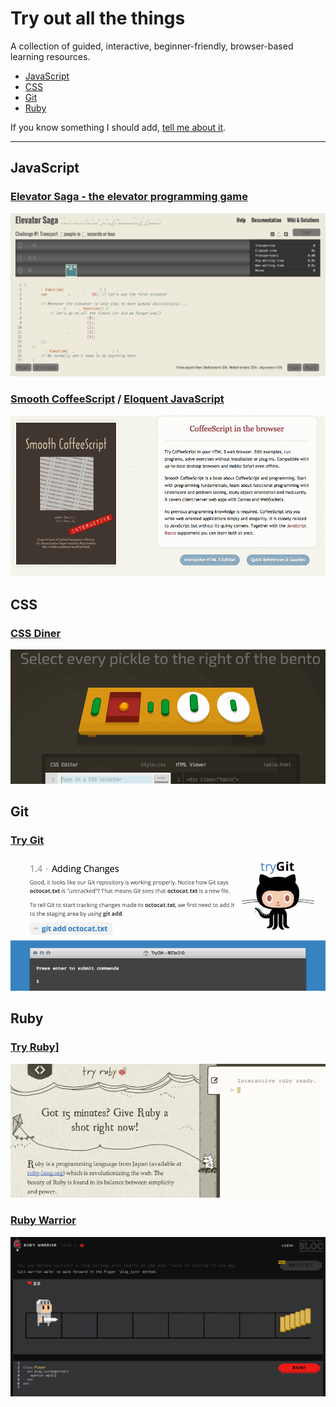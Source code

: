 # Try out all the things

A collection of guided, interactive, beginner-friendly, browser-based learning resources.

- [JavaScript](#javascript)
- [CSS](#css)
- [Git](#css)
- [Ruby](#ruby)

If you know something I should add, [tell me about it](https://github.com/filtercake/try-out-all-the-things/issues/new).

---

## JavaScript

### [Elevator Saga - the elevator programming game](http://play.elevatorsaga.com/)

[![image](images/elevatorsaga.gif)](http://play.elevatorsaga.com/)

### [Smooth CoffeeScript](https://autotelicum.github.io/Smooth-CoffeeScript/) / [Eloquent JavaScript](http://eloquentjavascript.net/)

[![image](images/offeescript.png)](https://autotelicum.github.io/Smooth-CoffeeScript/)



## CSS

### [CSS Diner](http://flukeout.github.io/)

[![CSS Diner](images/cssdiner.gif)](http://flukeout.github.io/)

## Git

### [Try Git](https://try.github.io/levels/1/challenges/1)

[![Try Git](images/trygit.gif)](https://try.github.io/levels/1/challenges/1)




## Ruby 

### [Try Ruby](http://tryruby.org/)]

[ ![](images/tryruby.gif) ](http://tryruby.org/)


### [Ruby Warrior](https://www.bloc.io/ruby-warrior/)

[ ![](images/rubywarrior.gif) ](http://tryruby.org/)


<style>
<!-- this page is just a link list, so remove the download buttons -->
.btn {
  display: none;
}
</style>

